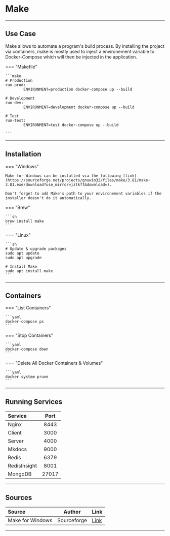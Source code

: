 # Make

<hr />

## Use Case

Make allows to automate a program's build process. By installing the project via containers, make is mostly used to inject a environement variable to Docker-Compose which will then be injected in the application.

=== "Makefile"

    ```make
    # Production
    run-prod:
            ENVIRONMENT=production docker-compose up --build

    # Development
    run-dev:
            ENVIRONMENT=development docker-compose up --build

    # Test
    run-test:
            ENVIRONMENT=test docker-compose up --build

    ```

<hr />

## Installation

=== "Windows"

    Make for Windows can be installed via the following [link](https://sourceforge.net/projects/gnuwin32/files/make/3.81/make-3.81.exe/download?use_mirror=jztkft&download=).

    Don't forget to add Make's path to your environement variables if the installer doesn't do it automatically.

=== "Brew"

    ```sh
    brew install make
    ```

=== "Linux"

    ```sh
    # Update & upgrade packages
    sudo apt update
    sudo apt upgrade

    # Install Make
    sudo apt install make
    ```

<hr />

## Containers

=== "List Containers"

    ```yaml
    docker-compose ps
    ```

=== "Stop Containers"

    ```yaml
    docker-compose down
    ```

=== "Delete All Docker Containers & Volumes"

    ```yaml
    docker system prune
    ```

<hr/>

## Running Services

| Service      | Port  |
| :----------- | :---: |
| Nginx        | 8443  |
| Client       | 3000  |
| Server       | 4000  |
| Mkdocs       | 9000  |
| Redis        | 6379  |
| RedisInsight | 8001  |
| MongoDB      | 27017 |

<hr/>

## Sources

| Source           |   Author    | Link                                                      |
| :--------------- | :---------: | :-------------------------------------------------------- |
| Make for Windows | Sourceforge | [Link](http://gnuwin32.sourceforge.net/packages/make.htm) |

<hr />
